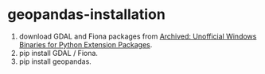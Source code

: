 # geopandas-installation

1. download GDAL and Fiona packages from [Archived: Unofficial Windows Binaries for Python Extension Packages](https://www.lfd.uci.edu/~gohlke/pythonlibs/).
2. pip install GDAL / Fiona.
3. pip install geopandas.
